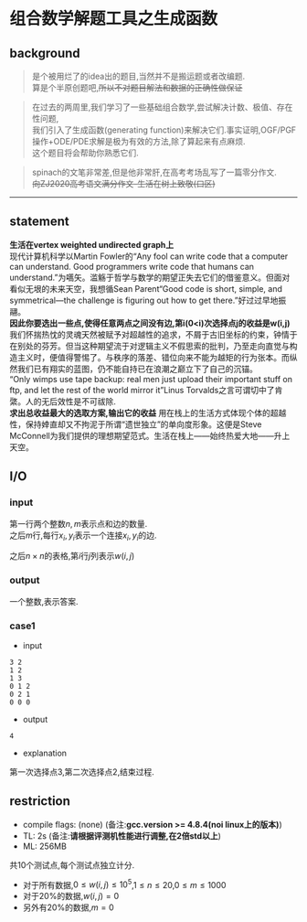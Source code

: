 # 组合数学解题工具之生成函数

## background
> 是个被用烂了的idea出的题目,当然并不是搬运题或者改编题.  
> 算是个半原创题吧,~~所以不对题目解法和数据的正确性做保证~~  

> 在过去的两周里,我们学习了一些基础组合数学,尝试解决计数、极值、存在性问题,  
> 我们引入了生成函数(generating function)来解决它们.事实证明,OGF/PGF操作+ODE/PDE求解是极为有效的方法,除了算起来有点麻烦.  
> 这个题目将会帮助你熟悉它们.  

> spinach的文笔非常差,但是他非常肝,在高考考场乱写了一篇零分作文.  
> ~~向ZJ2020高考语文满分作文-生活在树上致敬(口区)~~  


----------------------------------------------

## statement

**生活在vertex weighted undirected graph上**  
现代计算机科学以Martin Fowler的“Any fool can write code that a computer can understand. Good programmers write code that humans can understand.”为嚆矢。滥觞于哲学与数学的期望正失去它们的借鉴意义。但面对看似无垠的未来天空，我想循Sean Parent“Good code is short, simple, and symmetrical—the challenge is figuring out how to get there.”好过过早地振翮。    
**因此你要选出一些点,使得任意两点之间没有边,第i(0<i)次选择点j的收益是w(i,j)**    
我们怀揣热忱的灵魂天然被赋予对超越性的追求，不屑于古旧坐标的约束，钟情于在别处的芬芳。但当这种期望流于对逻辑主义不假思索的批判，乃至走向直觉与构造主义时，便值得警惕了。与秩序的落差、错位向来不能为越矩的行为张本。而纵然我们已有翔实的蓝图，仍不能自持已在浪潮之巅立下了自己的沉锚。  
“Only wimps use tape backup: real men just upload their important stuff on ftp, and let the rest of the world mirror it”Linus Torvalds之言可谓切中了肯綮。人的无后效性是不可祓除.   
**求出总收益最大的选取方案,输出它的收益**
用在栈上的生活方式体现个体的超越性，保持婞直却又不拘泥于所谓“遗世独立”的单向度形象。这便是Steve McConnell为我们提供的理想期望范式。生活在栈上——始终热爱大地——升上天空。  


## I/O

### input
第一行两个整数$n,m$表示点和边的数量.  
之后$m$行,每行$x_i,y_i$表示一个连接$x_i,y_i$的边.  

之后$n\times n$的表格,第$i$行$j$列表示$w(i,j)$

### output
一个整数,表示答案.


### case1
* input

```
3 2
1 2
1 3
0 1 2
0 2 1
0 0 0
```

* output

```
4
```

* explanation

第一次选择点3,第二次选择点2,结束过程.


## restriction

- compile flags: (none) (备注:**gcc.version >= 4.8.4(noi linux上的版本)**)
- TL: 2s (备注:**请根据评测机性能进行调整,在2倍std以上**)
- ML: 256MB  

共10个测试点,每个测试点独立计分.  

- 对于所有数据,$0\leq w(i,j)\leq 10^5$,$1\leq n\leq 20$,$0\leq m\leq 1000$
- 对于$20\%$的数据,$w(i,j)=0$
- 另外有$20\%$的数据,$m=0$

<!-- ## solution-->
<!--一句话题意:给你一个边带权的无向图,求1,n两点在生成树上距离的期望,保证图联通.图非常小,或者具有某些特性.-->
<!--- 图是一个树: 只有一种生成树就是它本身,dfs一下即可.-->
<!--- 图是一个$1..n$首尾相接的环: 任意删掉一条边就是一个生成树,转化成上面的问题.-->
<!--- 一般的图:直接搜索,当然$O(2^m)$或者$O(\binom{m}{n})$肯定是过不去的.而$O(n!)$是可以过的.  -->
